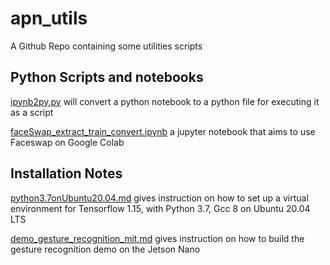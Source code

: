 # apn_utils
A Github Repo containing some utilities scripts 

## Python Scripts and notebooks
[ipynb2py.py](./ipynb2py.py) will convert a python notebook to a python file for executing it as a script

[faceSwap_extract_train_convert.ipynb](./faceSwap_extract_train_convert.ipynb) a jupyter notebook that aims to use Faceswap on Google Colab

## Installation Notes
[python3.7onUbuntu20.04.md](./python3.7onUbuntu20.04.md) gives instruction on how to set up a virtual environment for Tensorflow 1.15, with Python 3.7, Gcc 8 on Ubuntu 20.04 LTS

[demo_gesture_recognition_mit.md](./demo_gesture_recognition_mit.md) gives instruction on how to build the gesture recognition demo on the Jetson Nano
